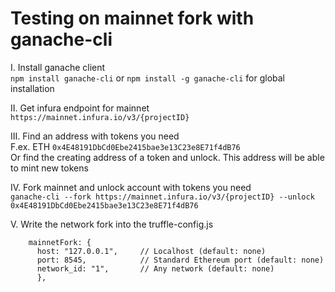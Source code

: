 # Testing on mainnet fork with ganache-cli

I. Install ganache client <br>
`npm install ganache-cli` or
`npm install -g ganache-cli` for global installation

II. Get infura endpoint for mainnet <br>
`https://mainnet.infura.io/v3/{projectID}`

III. Find an address with tokens you need <br>
F.ex. ETH `0x4E48191DbCd0Ebe2415bae3e13C23e8E71f4dB76` <br>
Or find the creating address of a token and unlock. This address will be able to mint new tokens

IV. Fork mainnet and unlock account with tokens you need <br>
`ganache-cli --fork https://mainnet.infura.io/v3/{projectID} --unlock 0x4E48191DbCd0Ebe2415bae3e13C23e8E71f4dB76`

V. Write the network fork into the truffle-config.js <br>
```
    mainnetFork: {
      host: "127.0.0.1",     // Localhost (default: none)
      port: 8545,            // Standard Ethereum port (default: none)
      network_id: "1",       // Any network (default: none)
      },
```
